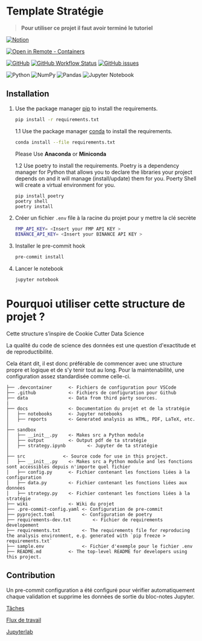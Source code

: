 # Template Stratégie

> **Pour utiliser ce projet il faut avoir terminé le tutoriel**

[![Notion](https://img.shields.io/badge/Notion-%23000000.svg?style=for-the-badge&logo=notion&logoColor=white)](https://www.notion.so/Wiki-strat-gie-a97dbdf253304bbc83aab440ee57708d)


[
    ![Open in Remote - Containers](
        https://img.shields.io/static/v1?label=Remote%20-%20Containers&message=Open&color=blue&logo=visualstudiocode
    )
](
    https://vscode.dev/redirect?url=vscode://ms-vscode-remote.remote-containers/cloneInVolume?url=https://github.com/godatadriven/python-devcontainer-template
)


[![GitHub](https://img.shields.io/github/license/godatadriven/python-devcontainer-template?style=for-the-badge)](LICENSE.md)
[![GitHub Workflow Status](https://img.shields.io/github/workflow/status/godatadriven/python-devcontainer-template/CI?style=for-the-badge)](https://github.com/AlgoETS/Template-Strategy/actions)
[![GitHub issues](https://img.shields.io/github/issues/godatadriven/python-devcontainer-template?style=for-the-badge)](https://github.com/AlgoETS/Template-Strategy/issues?q=is%3Aissue+is%3Aopen+sort%3Aupdated-desc)

![Python](https://img.shields.io/badge/python-3670A0?style=for-the-badge&logo=python&logoColor=ffdd54)
![NumPy](https://img.shields.io/badge/numpy-%23013243.svg?style=for-the-badge&logo=numpy&logoColor=white)
![Pandas](https://img.shields.io/badge/pandas-%23150458.svg?style=for-the-badge&logo=pandas&logoColor=white)
![Jupyter Notebook](https://img.shields.io/badge/jupyter-%23FA0F00.svg?style=for-the-badge&logo=jupyter&logoColor=white)


## Installation

1. Use the package manager [pip](https://pip.pypa.io/en/stable/) to install the requirements.

    ```bash
    pip install -r requirements.txt
    ```

    1.1 Use the package manager [conda](https://docs.conda.io/en/latest/) to install the requirements.

    ```bash
    conda install --file requirements.txt
    ```

    Please Use **Anaconda** or **Miniconda**

    1.2 Use poetry to install the requirements. Poetry is a dependency manager for Python that allows you to declare the libraries your project depends on and it will manage (install/update) them for you. Poerty Shell will create a virtual environment for you.
    ```
    pip install poetry
    poetry shell
    poetry install
    ```

2. Créer un fichier `.env` file à la racine du projet pour y mettre la clé secrète

    ```bash
    FMP_API_KEY= <Insert your FMP API KEY >
    BINANCE_API_KEY= <Insert your BINANCE API KEY >
    ```

3. Installer le pre-commit hook

    ```bash
    pre-commit install
    ```

4. Lancer le notebook

    ```bash
    jupyter notebook
    ```


# Pourquoi utiliser cette structure de projet ?

Cette structure s’inspire de Cookie Cutter Data Science

La qualité du code de science des données est une question d'exactitude et de reproductibilité.

Cela étant dit, il est donc préférable de commencer avec une structure propre et logique et de s'y tenir tout au long. Pour la maintenabilité, une configuration assez standardisée comme celle-ci.

```
├── .devcontainer      <- Fichiers de configuration pour VSCode
├── .github            <- Fichiers de configuration pour Github
├── data               <- Data from third party sources.
|
├── docs               <- Documentation du projet et de la stratégie
│   ├── notebooks      <- Jupyter notebooks
│   ├── reports        <- Generated analysis as HTML, PDF, LaTeX, etc.
│
├── sandbox
│   ├── __init__.py    <- Makes src a Python module
│   ├── output         <- Output pdf de ta stratégie
│   ├── strategy.ipynb        <- Jupyter de ta stratégie
│
├── src              <- Source code for use in this project.
│   ├── __init__.py    <- Makes src a Python module and les fonctions sont accessibles depuis n'importe quel fichier
│   ├── config.py      <- Fichier contenant les fonctions liées à la configuration
│   ├── data.py        <- Fichier contenant les fonctions liées aux données
│   ├── strategy.py    <- Fichier contenant les fonctions liées à la stratégie
├── wiki               <- Wiki du projet
├── .pre-commit-config.yaml <- Configuration de pre-commit
├── pyproject.toml          <- Configuration de poetry
├── requirements-dev.txt        <- Fichier de requirements developement
├── requirements.txt        <- The requirements file for reproducing the analysis environment, e.g. generated with `pip freeze > requirements.txt`
├── sample.env              <- Fichier d'exemple pour le fichier .env
├── README.md          <- The top-level README for developers using this project.
```
## Contribution

Un pre-commit configuration a été configuré pour vérifier automatiquement chaque validation et supprime les données de sortie du bloc-notes Jupyter.


[Tâches](wiki/ISSUES.md)

[Flux de travail](wiki/WORKFLOW.md)

[Jupyterlab](wiki/JUPYTERLAB.md)
